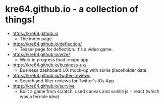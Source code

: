 kre64.github.io - a collection of things!
=====

* https://kre64.github.io
  * The index page.
* https://kre64.github.io/deflection/
  * Teaser page for deflection. It's a video game.
* https://kre64.github.io/w2e/
  * Work in progress food recipe app.
* https://kre64.github.io/business-ux/
  * Business dashboard UX mock-up with some placeholder data.
* https://kre64.github.io/twitter-reviews
  * Search and filter reviews for Twitter's iOs App.
* https://kre64.github.io/survive
  * Built a game from scratch, used canvas and vanilla js + react (which was a terrible idea)
